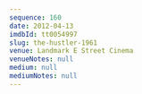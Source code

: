 ```yaml
---
sequence: 160
date: 2012-04-13
imdbId: tt0054997
slug: the-hustler-1961
venue: Landmark E Street Cinema
venueNotes: null
medium: null
mediumNotes: null
---
```


